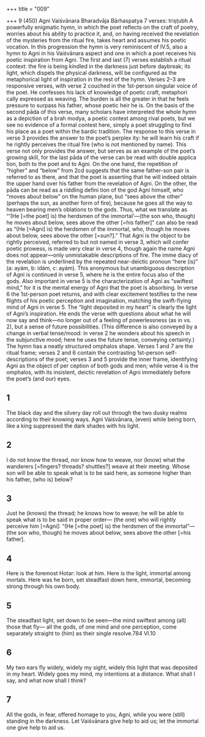 +++
title = "009"

+++
9 (450)
Agni Vaiśvānara
Bharadvāja Bārhaspatya
7 verses: triṣṭubh
A powerfully enigmatic hymn, in which the poet reflects on the craft of poetry,  worries about his ability to practice it, and, on having received the revelation of  the mysteries from the ritual fire, takes heart and assumes his poetic vocation.  In this progression the hymn is very reminiscent of IV.5, also a hymn to Agni  in his Vaiśvānara aspect and one in which a poet receives his poetic inspiration  from Agni.
The first and last (7) verses establish a ritual context: the fire is being kindled  in the darkness just before daybreak; its light, which dispels the physical darkness,  will be configured as the metaphorical light of inspiration in the rest of the hymn.  Verses 2–3 are responsive verses, with verse 2 couched in the 1st-person singular  voice of the poet. He confesses his lack of knowledge of poetic craft, metaphori
cally expressed as weaving. The burden is all the greater in that he feels pressure to  surpass his father, whose poetic heir he is. On the basis of the second pāda of this  verse, many scholars have interpreted the whole hymn as a depiction of a brah modya, a poetic contest among rival poets, but we see no evidence of a formal  contest here, simply a poet struggling to find his place as a poet within the bardic  tradition.
The response to this verse in verse 3 provides the answer to the poet’s perplex ity: he will learn his craft if he rightly perceives the ritual fire (who is not mentioned  by name). This verse not only provides the answer, but serves as an example of the  poet’s growing skill, for the last pāda of the verse can be read with double applica tion, both to the poet and to Agni. On the one hand, the repetition of “higher” and  “below” from 2cd suggests that the same father-son pair is referred to as there, and  that the poet is asserting that he will indeed obtain the upper hand over his father  from the revelation of Agni. On the other, the pāda can be read as a riddling defini tion of the god Agni himself, who “moves about below” on the human plane, but  “sees above the other” (perhaps the sun, as another form of fire), because he goes  all the way to heaven bearing men’s oblations to the gods. Thus, what we translate  as “‘(He [=the poet] is) the herdsmen of the immortal’—(the son who, though) he  moves about below, sees above the other [=his father]” can also be read as “(He  [=Agni] is) the herdsmen of the immortal, who, though he moves about below, sees  above the other [=sun?].” That Agni is the object to be rightly perceived, referred to but not named in verse  3, which will confer poetic prowess, is made very clear in verse 4, though again the  name Agni does not appear—only unmistakable descriptions of fire. The imme diacy of the revelation is underlined by the repeated near-deictic pronoun “here  (is)” (a: ayám, b: idám, c: ayám). This anonymous but unambiguous description  of Agni is continued in verse 5, where he is the entire focus also of the gods. Also  important in verse 5 is the characterization of Agni as “swiftest mind,” for it is the  mental energy of Agni that the poet is absorbing.
In verse 6 the 1st-person poet returns, and with clear excitement testifies to the  new flights of his poetic perception and imagination, matching the swift-flying  mind of Agni in verse 5. The “light deposited in my heart” is clearly the light of  Agni’s inspiration. He ends the verse with questions about what he will now say and  think—no longer out of a feeling of powerlessness (as in vs. 2), but a sense of future  possibilities. (This difference is also conveyed by a change in verbal tense/mood: in  verse 2 he wonders about his speech in the subjunctive mood; here he uses the future  tense, conveying certainty.)
The hymn has a neatly structured omphalos shape. Verses 1 and 7 are the ritual  frame; verses 2 and 6 contain the contrasting 1st-person self-descriptions of the  poet; verses 3 and 5 provide the inner frame, identifying Agni as the object of per ception of both gods and men; while verse 4 is the omphalos, with its insistent,  deictic revelation of Agni immediately before the poet’s (and our) eyes.
## 1
The black day and the silvery day roll out through the two dusky realms  according to their knowing ways.
Agni Vaiśvānara, (even) while being born, like a king suppressed the  dark shades with his light.
## 2
I do not know the thread, nor know how to weave, nor (know) what the  wanderers [=fingers? threads? shuttles?] weave at their meeting.
Whose son will be able to speak what is to be said here, as someone  higher than his father, (who is) below?
## 3
Just he (knows) the thread; he knows how to weave; he will be able to  speak what is to be said in proper order—
(the one) who will rightly perceive him [=Agni]: “(He [=the poet] is) the  herdsmen of the immortal”—(the son who, though) he moves about  below, sees above the other [=his father].
## 4
Here is the foremost Hotar: look at him. Here is the light, immortal  among mortals.
Here was he born, set steadfast down here, immortal, becoming strong  through his own body.
## 5
The steadfast light, set down to be seen—the mind swiftest among (all)  those that fly—
all the gods, of one mind and one perception, come separately straight to  (him) as their single resolve.784 VI.10
## 6
My two ears fly widely, widely my sight, widely this light that was  deposited in my heart.
Widely goes my mind, my intentions at a distance. What shall I say, and  what now shall I think?
## 7
All the gods, in fear, offered homage to you, Agni, while you were (still)  standing in the darkness.
Let Vaiśvānara give help to aid us; let the immortal one give help to  aid us.
